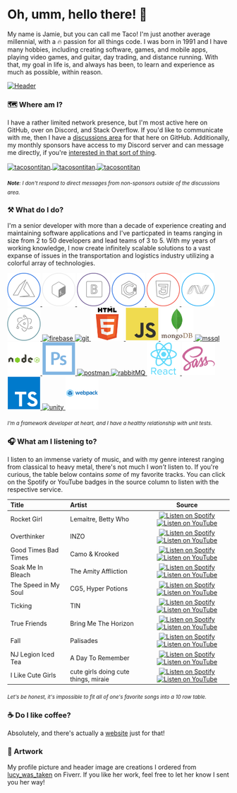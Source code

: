 # Oh, umm, hello there! 👋
My name is Jamie, but you can call me Taco! I'm just another average millennial, with a 🔥 passion for all things code. I was born in 1991 and I have many hobbies, including creating software, games, and mobile apps, playing video games, and guitar, day trading, and distance running. With that, my goal in life is, and always has been, to learn and experience as much as possible, within reason.

[![Header](https://raw.githubusercontent.com/tacosontitan/tacosontitan/master/images/relaxing-header.jpg)]()

### 🗺️ Where am I?
I have a rather limited network presence, but I'm most active here on GitHub, over on Discord, and Stack Overflow. If you'd like to communicate with me, then I have a [discussions area](https://github.com/tacosontitan/tacosontitan/discussions) for that here on GitHub. Additionally, my monthly sponsors have access to my Discord server and can message me directly, if you're [interested in that sort of thing](https://github.com/sponsors/tacosontitan).

<p align="left">

<a href="https://codepen.io/tacosontitan" target="blank">
<img align="center" src="https://raw.githubusercontent.com/rahuldkjain/github-profile-readme-generator/master/src/images/icons/Social/codepen.svg" alt="tacosontitan" height="30" width="40" />
</a>

<a href="https://twitter.com/tacosontitan" target="blank">
<img align="center" src="https://raw.githubusercontent.com/rahuldkjain/github-profile-readme-generator/master/src/images/icons/Social/twitter.svg" alt="tacosontitan" height="30" width="40" />
</a>

<a href="https://stackoverflow.com/users/tacosontitan" target="blank">
<img align="center" src="https://raw.githubusercontent.com/rahuldkjain/github-profile-readme-generator/master/src/images/icons/Social/stack-overflow.svg" alt="tacosontitan" height="30" width="40" />
</a>
</p>

<sub>***Note**: I don't respond to direct messages from non-sponsors outside of the discussions area.*</sub>

### ⚒️ What do I do?
I'm a senior developer with more than a decade of experience creating and maintaining software applications and I've particpated in teams ranging in size from 2 to 50 developers and lead teams of 3 to 5. With my years of working knowledge, I now create infinitely scalable solutions to a vast expanse of issues in the transportation and logistics industry utilizing a colorful array of technologies.

<p align="left">

<!-- Azure -->
<a href="https://azure.microsoft.com/en-in/" target="_blank" rel="noreferrer">
<img src="https://raw.githubusercontent.com/tacosontitan/tacosontitan/main/images/icons/azure.png" alt="azure" width="75" height="75"/>
</a>

<!-- Bash -->
<a href="https://www.gnu.org/software/bash/" target="_blank" rel="noreferrer">
<img src="https://raw.githubusercontent.com/tacosontitan/tacosontitan/main/images/icons/bash.png" alt="bash" width="75" height="75"/>
</a>

<a href="https://getbootstrap.com" target="_blank" rel="noreferrer">
<img src="https://raw.githubusercontent.com/tacosontitan/tacosontitan/main/images/icons/bootstrap.png" alt="bootstrap" width="75" height="75"/>
</a>

<a href="https://www.w3schools.com/cs/" target="_blank" rel="noreferrer">
<img src="https://raw.githubusercontent.com/tacosontitan/tacosontitan/main/images/icons/csharp.png" alt="csharp" width="75" height="75"/>
</a>

<a href="https://www.w3schools.com/css/" target="_blank" rel="noreferrer"> 
<img src="https://raw.githubusercontent.com/tacosontitan/tacosontitan/main/images/icons/css.png" alt="css3" width="75" height="75"/> 
</a> 
<a href="https://dotnet.microsoft.com/" target="_blank" rel="noreferrer"> 
<img src="https://raw.githubusercontent.com/tacosontitan/tacosontitan/main/images/icons/msnet.png" alt="dotnet" width="75" height="75"/> 
</a> 
<a href="https://www.electronjs.org" target="_blank" rel="noreferrer"> 
<img src="https://raw.githubusercontent.com/tacosontitan/tacosontitan/main/images/icons/electron.png" alt="electron" width="75" height="75"/> 
</a> 
<a href="https://firebase.google.com/" target="_blank" rel="noreferrer"> 
<img src="https://www.vectorlogo.zone/logos/firebase/firebase-icon.svg" alt="firebase" width="75" height="75"/> 
</a> 
<a href="https://git-scm.com/" target="_blank" rel="noreferrer"> 
<img src="https://www.vectorlogo.zone/logos/git-scm/git-scm-icon.svg" alt="git" width="75" height="75"/> 
</a> 
<a href="https://www.w3.org/html/" target="_blank" rel="noreferrer"> 
<img src="https://raw.githubusercontent.com/devicons/devicon/master/icons/html5/html5-original-wordmark.svg" alt="html5" width="75" height="75"/> 
</a> 
<a href="https://developer.mozilla.org/en-US/docs/Web/JavaScript" target="_blank" rel="noreferrer"> 
<img src="https://raw.githubusercontent.com/devicons/devicon/master/icons/javascript/javascript-original.svg" alt="javascript" width="75" height="75"/> 
</a> 
<a href="https://www.mongodb.com/" target="_blank" rel="noreferrer"> 
<img src="https://raw.githubusercontent.com/devicons/devicon/master/icons/mongodb/mongodb-original-wordmark.svg" alt="mongodb" width="75" height="75"/> 
</a> 
<a href="https://www.microsoft.com/en-us/sql-server" target="_blank" rel="noreferrer"> 
<img src="https://www.svgrepo.com/show/303229/microsoft-sql-server-logo.svg" alt="mssql" width="75" height="75"/> 
</a> 
<a href="https://nodejs.org" target="_blank" rel="noreferrer"> 
<img src="https://raw.githubusercontent.com/devicons/devicon/master/icons/nodejs/nodejs-original-wordmark.svg" alt="nodejs" width="75" height="75"/> 
</a> 
<a href="https://www.photoshop.com/en" target="_blank" rel="noreferrer"> 
<img src="https://raw.githubusercontent.com/devicons/devicon/master/icons/photoshop/photoshop-line.svg" alt="photoshop" width="75" height="75"/> 
</a> 
<a href="https://postman.com" target="_blank" rel="noreferrer"> 
<img src="https://www.vectorlogo.zone/logos/getpostman/getpostman-icon.svg" alt="postman" width="75" height="75"/> 
</a> 
<a href="https://www.rabbitmq.com" target="_blank" rel="noreferrer"> 
<img src="https://www.vectorlogo.zone/logos/rabbitmq/rabbitmq-icon.svg" alt="rabbitMQ" width="75" height="75"/> 
</a> 
<a href="https://reactjs.org/" target="_blank" rel="noreferrer"> 
<img src="https://raw.githubusercontent.com/devicons/devicon/master/icons/react/react-original-wordmark.svg" alt="react" width="75" height="75"/> 
</a> 
<a href="https://sass-lang.com" target="_blank" rel="noreferrer"> 
<img src="https://raw.githubusercontent.com/devicons/devicon/master/icons/sass/sass-original.svg" alt="sass" width="75" height="75"/> 
</a> 
<a href="https://www.typescriptlang.org/" target="_blank" rel="noreferrer"> 
<img src="https://raw.githubusercontent.com/devicons/devicon/master/icons/typescript/typescript-original.svg" alt="typescript" width="75" height="75"/> 
</a> 
<a href="https://unity.com/" target="_blank" rel="noreferrer"> 
<img src="https://www.vectorlogo.zone/logos/unity3d/unity3d-icon.svg" alt="unity" width="75" height="75"/> 
</a> 
<a href="https://webpack.js.org" target="_blank" rel="noreferrer"> 
<img src="https://raw.githubusercontent.com/devicons/devicon/d00d0969292a6569d45b06d3f350f463a0107b0d/icons/webpack/webpack-original-wordmark.svg" alt="webpack" width="75" height="75"/> 
</a>

</p>

<sub>*I'm a framework developer at heart, and I have a healthy relationship with unit tests.*</sub>

### 🎧 What am I listening to?
I listen to an immense variety of music, and with my genre interest ranging from classical to heavy metal, there's not much I *won't* listen to. If you're curious, the table below contains *some* of my favorite tracks. You can click on the Spotify or YouTube badges in the source column to listen with the respective service.

Title | Artist | Source
:------------ | :------------- | :-------------:
Rocket Girl | Lemaitre, Betty Who | [![Listen on Spotify][spotify-badge]][s0] [![Listen on YouTube][youtube-badge]][y0]
Overthinker | INZO | [![Listen on Spotify][spotify-badge]][s1] [![Listen on YouTube][youtube-badge]][y1]
Good Times Bad Times | Camo & Krooked | [![Listen on Spotify][spotify-badge]][s2] [![Listen on YouTube][youtube-badge]][y2]
Soak Me In Bleach | The Amity Affliction | [![Listen on Spotify][spotify-badge]][s3] [![Listen on YouTube][youtube-badge]][y3]
The Speed in My Soul | CG5, Hyper Potions | [![Listen on Spotify][spotify-badge]][s4] [![Listen on YouTube][youtube-badge]][y4]
Ticking | TIN | [![Listen on Spotify][spotify-badge]][s5] [![Listen on YouTube][youtube-badge]][y5]
True Friends | Bring Me The Horizon | [![Listen on Spotify][spotify-badge]][s6] [![Listen on YouTube][youtube-badge]][y6]
Fall | Palisades | [![Listen on Spotify][spotify-badge]][s7] [![Listen on YouTube][youtube-badge]][y7]
NJ Legion Iced Tea | A Day To Remember | [![Listen on Spotify][spotify-badge]][s8] [![Listen on YouTube][youtube-badge]][y8]
I Like Cute Girls | cute girls doing cute things, miraie | [![Listen on Spotify][spotify-badge]][s9] [![Listen on YouTube][youtube-badge]][y9]

<sub>*Let's be honest, it's impossible to fit all of one's favorite songs into a 10 row table.*</sub>

### ☕ Do I like coffee?
Absolutely, and there's actually a [website](https://www.buymeacoffee.com/tacosontitan) just for that!

### 🎨 Artwork
My profile picture and header image are creations I ordered from [lucy_was_taken](https://www.fiverr.com/lucy_was_taken) on Fiverr. If you like her work, feel free to let her know I sent you her way!

<!-- Badges -->
[spotify-badge]: https://img.shields.io/badge/Spotify-1ED760?&style=for-the-badge&logo=spotify&logoColor=white
[youtube-badge]: https://img.shields.io/badge/YouTube-FF0000?style=for-the-badge&logo=youtube&logoColor=white
[bmac-badge]: https://cdn.buymeacoffee.com/buttons/v2/default-yellow.png

<!-- Music Links -->
[s0]: https://open.spotify.com/track/4wvj3LqF8EqGxoNc1FIbHr?si=b40848f99b8b4870
[y0]: https://www.youtube.com/watch?v=bfwOdpur01M

[s1]: https://open.spotify.com/track/4K9xid96G3YmIvQZXN9SXg?si=8dde0c3238724804
[y1]: https://www.youtube.com/watch?v=2WrOaA7QCM4

[s2]: https://open.spotify.com/track/44nRLXNwTmTIV7Zk7lRol5?si=de1fabedfb6c4098
[y2]: https://www.youtube.com/watch?v=RyzO6jusY1I

[s3]: https://open.spotify.com/track/1oB9nCQ3Qm1B1ArD1TAg0R?si=25be84dd6aaa47e2
[y3]: https://www.youtube.com/watch?v=iF6tDQiQJm4

[s4]: https://open.spotify.com/track/1YKuyBE345bnC4hkZOGAXT?si=1feac0eaab2743c6
[y4]: https://www.youtube.com/watch?v=Edaj8u_44n4

[s5]: https://open.spotify.com/track/1t7ZwPiCYLOi1xlP235GRa?si=675b5aaf5ea4404e
[y5]: https://www.youtube.com/watch?v=8j2Ag41KgdY

[s6]: https://open.spotify.com/track/1KTJmfwrk5pYqsi9mkY3nT?si=8c91f319cb9e4731
[y6]: https://www.youtube.com/watch?v=jeQMuTf3B0E

[s7]: https://open.spotify.com/track/4o2mXUsityYafHUt0kWjFx?si=932b0c7a847c47c6
[y7]: https://www.youtube.com/watch?v=0Va03mW9374

[s8]: https://open.spotify.com/track/6KyOCzf2A2jjROH4ZokTEw?si=aba1de19645c4180
[y8]: https://www.youtube.com/watch?v=Z9A7B6zUO-0

[s9]: https://open.spotify.com/track/6pbWDtVZYrpCx6YDQvDS3J?si=a55a82ce31074786
[y9]: https://www.youtube.com/watch?v=YUyedpix0P8
